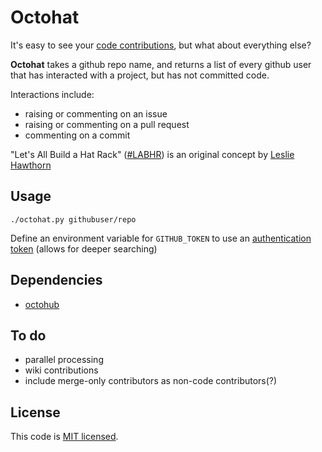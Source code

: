 # Octohat

It's easy to see your [code contributions](https://help.github.com/articles/why-are-my-contributions-not-showing-up-on-my-profile/), but what about everything else?

**Octohat** takes a github repo name, and returns a list of every github user that has interacted with a project, but has not committed code. 

Interactions include: 

 * raising or commenting on an issue
 * raising or commenting on a pull request
 * commenting on a commit

"Let's All Build a Hat Rack" ([#LABHR](https://twitter.com/search?q=%23LABHR&src=typd)) is an original concept by [Leslie Hawthorn](http://hawthornlandings.org/2015/02/13/a-place-to-hang-your-hat/)

## Usage

`./octohat.py githubuser/repo`

Define an environment variable for `GITHUB_TOKEN` to use an [authentication token](https://help.github.com/articles/creating-an-access-token-for-command-line-use/) (allows for deeper searching)

## Dependencies

 * [octohub](https://github.com/turnkeylinux/octohub)

## To do
 
 * parallel processing
 * wiki contributions
 * include merge-only contributors as non-code contributors(?)

## License

This code is [MIT licensed](https://github.com/bulletproofnetworks/coco/blob/master/LICENSE).

